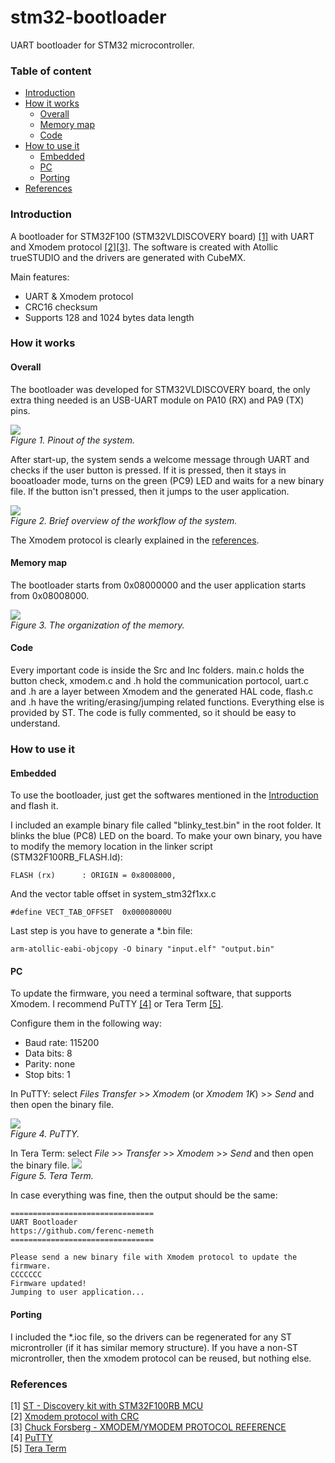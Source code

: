 # stm32-bootloader
UART bootloader for STM32 microcontroller.

### Table of content
- [Introduction](#introduction)
- [How it works](#how-it-works)
  - [Overall](#overall)
  - [Memory map](#memory-map)
  - [Code](#code)
- [How to use it](#how-to-use-it)
  - [Embedded](#embedded)
  - [PC](#pc)
  - [Porting](#porting)
- [References](#references)

### Introduction
A bootloader for STM32F100 (STM32VLDISCOVERY board) [[1]](#references) with UART and Xmodem protocol [[2]](#references)[[3]](#references).
The software is created with Atollic trueSTUDIO and the drivers are generated with CubeMX.

Main features:
- UART & Xmodem protocol
- CRC16 checksum
- Supports 128 and 1024 bytes data length

### How it works
#### Overall
The bootloader was developed for STM32VLDISCOVERY board, the only extra thing needed is an USB-UART module on PA10 (RX) and PA9 (TX) pins.

<img src="https://raw.githubusercontent.com/ferenc-nemeth/stm32-bootloader/master/Design/stm32f100-pinout.png" > <br>
*Figure 1. Pinout of the system.*

After start-up, the system sends a welcome message through UART and checks if the user button is pressed. If it is pressed, then it stays in booatloader mode, turns on the green (PC9) LED and waits for a new binary file. If the button isn't pressed, then it jumps to the user application.

<img src="https://raw.githubusercontent.com/ferenc-nemeth/stm32-bootloader/master/Design/bootloader.png" > <br>
*Figure 2. Brief overview of the workflow of the system.*

The Xmodem protocol is clearly explained in the [references](#references).

#### Memory map
The bootloader starts from 0x08000000 and the user application starts from 0x08008000.

<img src="https://raw.githubusercontent.com/ferenc-nemeth/stm32-bootloader/master/Design/memory_map.png" > <br>
*Figure 3. The organization of the memory.*

#### Code
Every important code is inside the Src and Inc folders. main.c holds the button check, xmodem.c and .h hold the communication portocol, uart.c and .h are a layer between Xmodem and the generated HAL code, flash.c and .h have the writing/erasing/jumping related functions. Everything else is provided by ST.
The code is fully commented, so it should be easy to understand.

### How to use it
#### Embedded
To use the bootloader, just get the softwares mentioned in the [Introduction](#introduction) and flash it. 

I included an example binary file called "blinky_test.bin" in the root folder. It blinks the blue (PC8) LED on the board.
To make your own binary, you have to modify the memory location in the linker script (STM32F100RB_FLASH.ld):
```
FLASH (rx)      : ORIGIN = 0x8008000,
```
And the vector table offset in system_stm32f1xx.c
```
#define VECT_TAB_OFFSET  0x00008000U
```
Last step is you have to generate a \*.bin file:
```
arm-atollic-eabi-objcopy -O binary "input.elf" "output.bin"
```

#### PC
To update the firmware, you need a terminal software, that supports Xmodem. I recommend PuTTY [[4]](#references) or Tera Term [[5]](#references).

Configure them in the following way:
- Baud rate: 115200
- Data bits: 8
- Parity: none
- Stop bits: 1

In PuTTY: select *Files Transfer* >> *Xmodem* (or *Xmodem 1K*) >> *Send* and then open the binary file.

<img src="https://raw.githubusercontent.com/ferenc-nemeth/stm32-bootloader/master/Design/terminal-putty.png" > <br>
*Figure 4. PuTTY.*

In Tera Term: select *File* >> *Transfer* >> *Xmodem* >> *Send* and then open the binary file.
<img src="https://raw.githubusercontent.com/ferenc-nemeth/stm32-bootloader/master/Design/terminal-teraterm.png" > <br>
*Figure 5. Tera Term.*

In case everything was fine, then the output should be the same:
```
================================
UART Bootloader
https://github.com/ferenc-nemeth
================================

Please send a new binary file with Xmodem protocol to update the firmware.
CCCCCCC
Firmware updated!
Jumping to user application...
```

#### Porting
I included the *.ioc file, so the drivers can be regenerated for any ST microntroller (if it has similar memory structure).
If you have a non-ST microntroller, then the xmodem protocol can be reused, but nothing else.

### References
[1] [ST - Discovery kit with STM32F100RB MCU](https://www.st.com/en/evaluation-tools/stm32vldiscovery.html)<br>
[2] [Xmodem protocol with CRC](https://web.mit.edu/6.115/www/amulet/xmodem.htm)<br>
[3] [Chuck Forsberg - XMODEM/YMODEM PROTOCOL REFERENCE](http://www.blunk-electronic.de/train-z/pdf/xymodem.pdf)<br>
[4] [PuTTY](https://putty.org/)<br>
[5] [Tera Term](https://ttssh2.osdn.jp/)<br>

